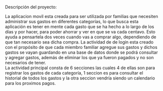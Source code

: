 Descripción del proyecto: 

La aplicacion movil esta creada para ser utilizada por familias que necesiten administrar 
sus gastos en diferentes categorías,  lo que busca esta aplicación es tener en mente cada 
gasto que se ha hecho a lo largo de los días y por hacer, para poder ahorrar y  ver en que 
se va cada centavo. Esto ayuda a pensartela dos veces cuando vas a comprar algo, dependiendo 
de que tan necesario sea  dicha compra. La actividad de de login esta creado con el propósito 
de que cada miembro familiar agregue sus gastos y  dichos gastos se vayan guardando en una base de datos
donde se podrá consultar y agregar gastos, además de eliminar  los que ya fueron pagados y no son necesarios de tener.  
La actividad principal consta de 6 secciones las cuales 4 de ellas son para registrar los gastos de cada categoría, 
1 seccion es  para consultar el historial de todos los gastos y la otra seccion vendría siendo un calendario para los proximos pagos. 
